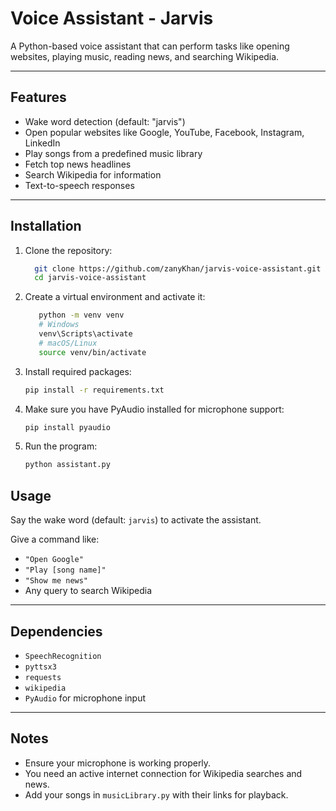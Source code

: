 # Voice Assistant - Jarvis

A Python-based voice assistant that can perform tasks like opening websites, playing music, reading news, and searching Wikipedia.

---

## Features

- Wake word detection (default: "jarvis")
- Open popular websites like Google, YouTube, Facebook, Instagram, LinkedIn
- Play songs from a predefined music library
- Fetch top news headlines
- Search Wikipedia for information
- Text-to-speech responses

---

## Installation

1. Clone the repository:
    ```bash
      git clone https://github.com/zanyKhan/jarvis-voice-assistant.git
      cd jarvis-voice-assistant

2. Create a virtual environment and activate it:
   ```bash
      python -m venv venv
      # Windows
      venv\Scripts\activate
      # macOS/Linux
      source venv/bin/activate
3. Install required packages:
    ```bash
    pip install -r requirements.txt
4. Make sure you have PyAudio installed for microphone support:
   ```bash
   pip install pyaudio
5. Run the program:
   ```bash
   python assistant.py

## Usage

Say the wake word (default: `jarvis`) to activate the assistant.

Give a command like:

- `"Open Google"`
- `"Play [song name]"`
- `"Show me news"`
- Any query to search Wikipedia

---

## Dependencies

- `SpeechRecognition`
- `pyttsx3`
- `requests`
- `wikipedia`
- `PyAudio` for microphone input

---

## Notes

- Ensure your microphone is working properly.
- You need an active internet connection for Wikipedia searches and news.
- Add your songs in `musicLibrary.py` with their links for playback.





